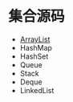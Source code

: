 # 集合源码

- [ArrayList](https://github.com/ceezyyy/backend-notes/blob/master/Java/collections/notes/arraylist.md)
- HashMap
- HashSet
- Queue
- Stack
- Deque
- LinkedList